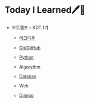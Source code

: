 # Today I Learned🖊🖤

- 부트캠프 :: KDT 1기
  - [마크다운](./Markdown/)
  - [Git/GitHub](./Git/)
  - [Python](./Python/)
  - [Algorythm](./Algorythm/)
  - [Databse](./Database/)

  - Web         
 
  - [Django](./Django)
